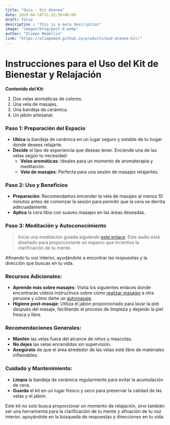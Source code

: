 ```yaml
---
title: "Guia : Kit Atenea"
date: 2024-04-14T11:22:16+06:00
draft: false
description : "this is a meta description"
image: "images/blog/post-4.webp"
author: "Olimpo Medellin"
link: "https://olimpomed.github.io/products/mid-atenea-kit/"
---
```


# Instrucciones para el Uso del Kit de Bienestar y Relajación

**Contenido del Kit:**
1. Dos velas aromáticas de colores.
2. Una vela de masajes.
3. Una bandeja de cerámica.
4. Un jabón artesanal.

### Paso 1: Preparación del Espacio
- **Ubica** la bandeja de cerámica en un lugar seguro y estable de tu hogar donde desees relajarte.
- **Decide** el tipo de experiencia que deseas tener. Enciende una de las velas según tu necesidad:
  - **Velas aromáticas**: Ideales para un momento de aromaterapia y meditación.
  - **Vela de masajes**: Perfecta para una sesión de masajes relajantes.

### Paso 2: Uso y Beneficios
- **Preparación**: Recomendamos encender la vela de masajes al menos 10 minutos antes de comenzar la sesión para permitir que la cera se derrita adecuadamente.
- **Aplica** la cera tibia con suaves masajes en las áreas deseadas.

### Paso 3: Meditación y Autoconocimiento
> Inicia una meditación guiada siguiendo [este enlace](https://www.youtube.com/watch?v=XztqZyCM-rA). Este audio está diseñado para proporcionarte un espacio que incentiva la clarificación de tu mente.

Afinando tu voz interior, ayudándote a encontrar las respuestas y la dirección que buscas en tu vida.

### Recursos Adicionales:
- **Aprende más sobre masajes**: Visita los siguientes enlaces donde encontrarás videos instructivos sobre cómo [realizar masajes](https://www.youtube.com/watch?v=QRSf1nyrxls) a otra persona y cómo darte un [automasaje](https://www.youtube.com/watch?v=Z8PuwqxEn-8&t=228s).
- **Higiene post-masaje**: Utiliza el jabón proporcionado para lavar la piel después del masaje, facilitando el proceso de limpieza y dejando la piel fresca y libre.

### Recomendaciones Generales:
- **Mantén** las velas fuera del alcance de niños y mascotas.
- **No dejes** las velas encendidas sin supervisión.
- **Asegúrate** de que el área alrededor de las velas esté libre de materiales inflamables.

### Cuidado y Mantenimiento:
- **Limpia** la bandeja de cerámica regularmente para evitar la acumulación de cera.
- **Guarda** el kit en un lugar fresco y seco para preservar la calidad de las velas y el jabón.

Este kit no solo busca proporcionar un momento de relajación, sino también ser una herramienta para la clarificación de tu mente y afinación de tu voz interior, apoyándote en la búsqueda de respuestas y direcciones en tu vida.
